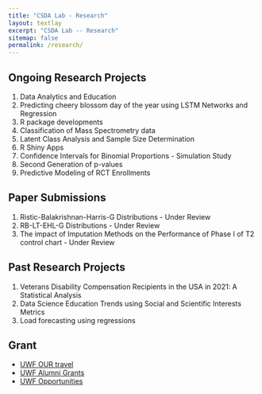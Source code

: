 ```yaml
---
title: "CSDA Lab - Research"
layout: textlay
excerpt: "CSDA Lab -- Research"
sitemap: false
permalink: /research/
---
```



## Ongoing Research Projects

<!-- ![]({{ site.url }}{{ site.baseurl }}/images/respic/.png){: style="width: 300px; float: left;margin-right: 30px; border: 10px"} -->

1. Data Analytics and Education
2. Predicting cheery blossom day of the year using LSTM Networks and Regression
3. R package developments
4. Classification of Mass Spectrometry data
5. Latent Class Analysis and Sample Size Determination
6. R Shiny Apps
7. Confidence Intervals for Binomial Proportions - Simulation Study
8. Second Generation of p-values
9. Predictive Modeling of RCT Enrollments


## Paper Submissions 
1.  Ristic-Balakrishnan-Harris-G Distributions - Under Review
2.  RB-LT-EHL-G Distributions -  Under Review
3.  The impact of Imputation Methods on the Performance of Phase I of T2 control chart - Under Review


## Past Research Projects
1.  Veterans Disability Compensation Recipients in the USA in 2021: A Statistical Analysis
2.  Data Science Education Trends using Social and Scientific Interests Metrics
3.  Load forecasting using regressions




## Grant
- [UWF OUR travel](https://uwf.edu/academic-affairs/departments/undergraduate-research/sharing-research/our-travel-awards-program/)
- [UWF Alumni Grants](https://uwf.edu/alumni/student-programs/alumni-grants/)
- [UWF Opportunities](https://uwf.edu/graduate/tuition-funding/funding-opportunities/)
